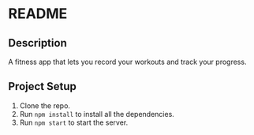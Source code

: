 # README

## Description
A fitness app that lets you record your workouts and track your progress.

## Project Setup
1. Clone the repo.
2. Run `npm install` to install all the dependencies.
3. Run `npm start` to start the server.
